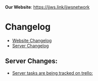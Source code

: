 **Our Website**: <https://jjws.link/jjwsnetwork>  

Changelog
==
* [Website Changelog](https://jjws600.github.io/jjwsNetwork)
* [Server Changelog](https://jjws600.github.io/jjwsNetwork/servers)  

## Server Changes:

* [Server tasks are being tracked on trello:](https://trello.com/b/UUt1ySkl/jjwsnetwork-tasks)
